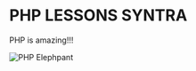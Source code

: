 # PHP LESSONS SYNTRA

PHP is amazing!!!

![PHP Elephpant](https://upload.wikimedia.org/wikipedia/commons/3/31/Webysther_20160423_-_Elephpant.svg)
